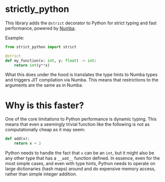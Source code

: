 # strictly_python

This library adds the `@strict` decorator to Python for strict typing
and fast performance, powered by [Numba](https://numba.pydata.org/).

Example:
```python
from strict_python import strict

@strict
def my_function(x: int, y: float) -> int:
    return int(y**x)
```

What this does under the hood is translates the type hints to Numba
types and triggers JIT compliation via Numba.
This means that restrictions to the arguments are the same as in Numba.

# Why is this faster?

One of the core limitations to Python performance is dynamic typing.
This means that even a seemingly trivial function like the following
is not as computationally cheap as it may seem:
```python
def add(x):
    return x + 3
```

Python needs to handle the fact that `x` can be an `int`, but it might
also be any other type that has a `__add__` function defined. In essence,
even for the most simple cases, and even with type hints, Python needs to
operate on large dictionaries (hash maps) around and do expensive memory
access, rather than simple integer addition.